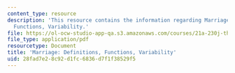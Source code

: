 ```yaml
---
content_type: resource
description: 'This resource contains the information regarding Marriage: Definitions,
  Functions, Variability.'
file: https://ol-ocw-studio-app-qa.s3.amazonaws.com/courses/21a-230j-the-contemporary-american-family-spring-2004/28fad7e28c92d1fc6836d7f1f38529f5_MIT21A_230JS04_marriagedefi.pdf
file_type: application/pdf
resourcetype: Document
title: 'Marriage: Definitions, Functions, Variability'
uid: 28fad7e2-8c92-d1fc-6836-d7f1f38529f5
---
```

